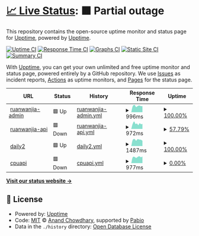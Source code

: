# [📈 Live Status](https://demo.upptime.js.org): <!--live status--> **🟧 Partial outage**

This repository contains the open-source uptime monitor and status page for [Upptime](https://upptime.js.org), powered by [Upptime](https://github.com/upptime/upptime).

[![Uptime CI](https://github.com/zhangskills/upptime/workflows/Uptime%20CI/badge.svg)](https://github.com/zhangskills/upptime/actions?query=workflow%3A%22Uptime+CI%22)
[![Response Time CI](https://github.com/zhangskills/upptime/workflows/Response%20Time%20CI/badge.svg)](https://github.com/zhangskills/upptime/actions?query=workflow%3A%22Response+Time+CI%22)
[![Graphs CI](https://github.com/zhangskills/upptime/workflows/Graphs%20CI/badge.svg)](https://github.com/zhangskills/upptime/actions?query=workflow%3A%22Graphs+CI%22)
[![Static Site CI](https://github.com/zhangskills/upptime/workflows/Static%20Site%20CI/badge.svg)](https://github.com/zhangskills/upptime/actions?query=workflow%3A%22Static+Site+CI%22)
[![Summary CI](https://github.com/zhangskills/upptime/workflows/Summary%20CI/badge.svg)](https://github.com/zhangskills/upptime/actions?query=workflow%3A%22Summary+CI%22)

With [Upptime](https://upptime.js.org), you can get your own unlimited and free uptime monitor and status page, powered entirely by a GitHub repository. We use [Issues](https://github.com/upptime/upptime/issues) as incident reports, [Actions](https://github.com/zhangskills/upptime/actions) as uptime monitors, and [Pages](https://demo.upptime.js.org) for the status page.

<!--start: status pages-->
<!-- This summary is generated by Upptime (https://github.com/upptime/upptime) -->
<!-- Do not edit this manually, your changes will be overwritten -->
<!-- prettier-ignore -->
| URL | Status | History | Response Time | Uptime |
| --- | ------ | ------- | ------------- | ------ |
| <img alt="" src="https://icons.duckduckgo.com/ip3/jzadmin.ruanwanjia.com.ico" height="13"> [ruanwanjia-admin](https://jzadmin.ruanwanjia.com) | 🟩 Up | [ruanwanjia-admin.yml](https://github.com/zhangskills/upptime/commits/HEAD/history/ruanwanjia-admin.yml) | <details><summary><img alt="Response time graph" src="./graphs/ruanwanjia-admin/response-time-week.png" height="20"> 996ms</summary><br><a href="https://zhangskills.github.io/upptime/history/ruanwanjia-admin"><img alt="Response time 1012" src="https://img.shields.io/endpoint?url=https%3A%2F%2Fraw.githubusercontent.com%2Fzhangskills%2Fupptime%2FHEAD%2Fapi%2Fruanwanjia-admin%2Fresponse-time.json"></a><br><a href="https://zhangskills.github.io/upptime/history/ruanwanjia-admin"><img alt="24-hour response time 963" src="https://img.shields.io/endpoint?url=https%3A%2F%2Fraw.githubusercontent.com%2Fzhangskills%2Fupptime%2FHEAD%2Fapi%2Fruanwanjia-admin%2Fresponse-time-day.json"></a><br><a href="https://zhangskills.github.io/upptime/history/ruanwanjia-admin"><img alt="7-day response time 996" src="https://img.shields.io/endpoint?url=https%3A%2F%2Fraw.githubusercontent.com%2Fzhangskills%2Fupptime%2FHEAD%2Fapi%2Fruanwanjia-admin%2Fresponse-time-week.json"></a><br><a href="https://zhangskills.github.io/upptime/history/ruanwanjia-admin"><img alt="30-day response time 1010" src="https://img.shields.io/endpoint?url=https%3A%2F%2Fraw.githubusercontent.com%2Fzhangskills%2Fupptime%2FHEAD%2Fapi%2Fruanwanjia-admin%2Fresponse-time-month.json"></a><br><a href="https://zhangskills.github.io/upptime/history/ruanwanjia-admin"><img alt="1-year response time 1012" src="https://img.shields.io/endpoint?url=https%3A%2F%2Fraw.githubusercontent.com%2Fzhangskills%2Fupptime%2FHEAD%2Fapi%2Fruanwanjia-admin%2Fresponse-time-year.json"></a></details> | <details><summary><a href="https://zhangskills.github.io/upptime/history/ruanwanjia-admin">100.00%</a></summary><a href="https://zhangskills.github.io/upptime/history/ruanwanjia-admin"><img alt="All-time uptime 99.94%" src="https://img.shields.io/endpoint?url=https%3A%2F%2Fraw.githubusercontent.com%2Fzhangskills%2Fupptime%2FHEAD%2Fapi%2Fruanwanjia-admin%2Fuptime.json"></a><br><a href="https://zhangskills.github.io/upptime/history/ruanwanjia-admin"><img alt="24-hour uptime 100.00%" src="https://img.shields.io/endpoint?url=https%3A%2F%2Fraw.githubusercontent.com%2Fzhangskills%2Fupptime%2FHEAD%2Fapi%2Fruanwanjia-admin%2Fuptime-day.json"></a><br><a href="https://zhangskills.github.io/upptime/history/ruanwanjia-admin"><img alt="7-day uptime 100.00%" src="https://img.shields.io/endpoint?url=https%3A%2F%2Fraw.githubusercontent.com%2Fzhangskills%2Fupptime%2FHEAD%2Fapi%2Fruanwanjia-admin%2Fuptime-week.json"></a><br><a href="https://zhangskills.github.io/upptime/history/ruanwanjia-admin"><img alt="30-day uptime 99.90%" src="https://img.shields.io/endpoint?url=https%3A%2F%2Fraw.githubusercontent.com%2Fzhangskills%2Fupptime%2FHEAD%2Fapi%2Fruanwanjia-admin%2Fuptime-month.json"></a><br><a href="https://zhangskills.github.io/upptime/history/ruanwanjia-admin"><img alt="1-year uptime 99.94%" src="https://img.shields.io/endpoint?url=https%3A%2F%2Fraw.githubusercontent.com%2Fzhangskills%2Fupptime%2FHEAD%2Fapi%2Fruanwanjia-admin%2Fuptime-year.json"></a></details>
| <img alt="" src="https://icons.duckduckgo.com/ip3/jzapi.ruanwanjia.com.ico" height="13"> [ruanwanjia-api](https://jzapi.ruanwanjia.com/) | 🟥 Down | [ruanwanjia-api.yml](https://github.com/zhangskills/upptime/commits/HEAD/history/ruanwanjia-api.yml) | <details><summary><img alt="Response time graph" src="./graphs/ruanwanjia-api/response-time-week.png" height="20"> 972ms</summary><br><a href="https://zhangskills.github.io/upptime/history/ruanwanjia-api"><img alt="Response time 978" src="https://img.shields.io/endpoint?url=https%3A%2F%2Fraw.githubusercontent.com%2Fzhangskills%2Fupptime%2FHEAD%2Fapi%2Fruanwanjia-api%2Fresponse-time.json"></a><br><a href="https://zhangskills.github.io/upptime/history/ruanwanjia-api"><img alt="24-hour response time 934" src="https://img.shields.io/endpoint?url=https%3A%2F%2Fraw.githubusercontent.com%2Fzhangskills%2Fupptime%2FHEAD%2Fapi%2Fruanwanjia-api%2Fresponse-time-day.json"></a><br><a href="https://zhangskills.github.io/upptime/history/ruanwanjia-api"><img alt="7-day response time 972" src="https://img.shields.io/endpoint?url=https%3A%2F%2Fraw.githubusercontent.com%2Fzhangskills%2Fupptime%2FHEAD%2Fapi%2Fruanwanjia-api%2Fresponse-time-week.json"></a><br><a href="https://zhangskills.github.io/upptime/history/ruanwanjia-api"><img alt="30-day response time 973" src="https://img.shields.io/endpoint?url=https%3A%2F%2Fraw.githubusercontent.com%2Fzhangskills%2Fupptime%2FHEAD%2Fapi%2Fruanwanjia-api%2Fresponse-time-month.json"></a><br><a href="https://zhangskills.github.io/upptime/history/ruanwanjia-api"><img alt="1-year response time 978" src="https://img.shields.io/endpoint?url=https%3A%2F%2Fraw.githubusercontent.com%2Fzhangskills%2Fupptime%2FHEAD%2Fapi%2Fruanwanjia-api%2Fresponse-time-year.json"></a></details> | <details><summary><a href="https://zhangskills.github.io/upptime/history/ruanwanjia-api">57.79%</a></summary><a href="https://zhangskills.github.io/upptime/history/ruanwanjia-api"><img alt="All-time uptime 96.22%" src="https://img.shields.io/endpoint?url=https%3A%2F%2Fraw.githubusercontent.com%2Fzhangskills%2Fupptime%2FHEAD%2Fapi%2Fruanwanjia-api%2Fuptime.json"></a><br><a href="https://zhangskills.github.io/upptime/history/ruanwanjia-api"><img alt="24-hour uptime 0.00%" src="https://img.shields.io/endpoint?url=https%3A%2F%2Fraw.githubusercontent.com%2Fzhangskills%2Fupptime%2FHEAD%2Fapi%2Fruanwanjia-api%2Fuptime-day.json"></a><br><a href="https://zhangskills.github.io/upptime/history/ruanwanjia-api"><img alt="7-day uptime 57.79%" src="https://img.shields.io/endpoint?url=https%3A%2F%2Fraw.githubusercontent.com%2Fzhangskills%2Fupptime%2FHEAD%2Fapi%2Fruanwanjia-api%2Fuptime-week.json"></a><br><a href="https://zhangskills.github.io/upptime/history/ruanwanjia-api"><img alt="30-day uptime 90.19%" src="https://img.shields.io/endpoint?url=https%3A%2F%2Fraw.githubusercontent.com%2Fzhangskills%2Fupptime%2FHEAD%2Fapi%2Fruanwanjia-api%2Fuptime-month.json"></a><br><a href="https://zhangskills.github.io/upptime/history/ruanwanjia-api"><img alt="1-year uptime 96.22%" src="https://img.shields.io/endpoint?url=https%3A%2F%2Fraw.githubusercontent.com%2Fzhangskills%2Fupptime%2FHEAD%2Fapi%2Fruanwanjia-api%2Fuptime-year.json"></a></details>
| <img alt="" src="https://icons.duckduckgo.com/ip3/daily2.withword.com.ico" height="13"> [daily2](https://daily2.withword.com) | 🟩 Up | [daily2.yml](https://github.com/zhangskills/upptime/commits/HEAD/history/daily2.yml) | <details><summary><img alt="Response time graph" src="./graphs/daily2/response-time-week.png" height="20"> 1487ms</summary><br><a href="https://zhangskills.github.io/upptime/history/daily2"><img alt="Response time 1596" src="https://img.shields.io/endpoint?url=https%3A%2F%2Fraw.githubusercontent.com%2Fzhangskills%2Fupptime%2FHEAD%2Fapi%2Fdaily2%2Fresponse-time.json"></a><br><a href="https://zhangskills.github.io/upptime/history/daily2"><img alt="24-hour response time 1249" src="https://img.shields.io/endpoint?url=https%3A%2F%2Fraw.githubusercontent.com%2Fzhangskills%2Fupptime%2FHEAD%2Fapi%2Fdaily2%2Fresponse-time-day.json"></a><br><a href="https://zhangskills.github.io/upptime/history/daily2"><img alt="7-day response time 1487" src="https://img.shields.io/endpoint?url=https%3A%2F%2Fraw.githubusercontent.com%2Fzhangskills%2Fupptime%2FHEAD%2Fapi%2Fdaily2%2Fresponse-time-week.json"></a><br><a href="https://zhangskills.github.io/upptime/history/daily2"><img alt="30-day response time 1489" src="https://img.shields.io/endpoint?url=https%3A%2F%2Fraw.githubusercontent.com%2Fzhangskills%2Fupptime%2FHEAD%2Fapi%2Fdaily2%2Fresponse-time-month.json"></a><br><a href="https://zhangskills.github.io/upptime/history/daily2"><img alt="1-year response time 1596" src="https://img.shields.io/endpoint?url=https%3A%2F%2Fraw.githubusercontent.com%2Fzhangskills%2Fupptime%2FHEAD%2Fapi%2Fdaily2%2Fresponse-time-year.json"></a></details> | <details><summary><a href="https://zhangskills.github.io/upptime/history/daily2">100.00%</a></summary><a href="https://zhangskills.github.io/upptime/history/daily2"><img alt="All-time uptime 99.95%" src="https://img.shields.io/endpoint?url=https%3A%2F%2Fraw.githubusercontent.com%2Fzhangskills%2Fupptime%2FHEAD%2Fapi%2Fdaily2%2Fuptime.json"></a><br><a href="https://zhangskills.github.io/upptime/history/daily2"><img alt="24-hour uptime 100.00%" src="https://img.shields.io/endpoint?url=https%3A%2F%2Fraw.githubusercontent.com%2Fzhangskills%2Fupptime%2FHEAD%2Fapi%2Fdaily2%2Fuptime-day.json"></a><br><a href="https://zhangskills.github.io/upptime/history/daily2"><img alt="7-day uptime 100.00%" src="https://img.shields.io/endpoint?url=https%3A%2F%2Fraw.githubusercontent.com%2Fzhangskills%2Fupptime%2FHEAD%2Fapi%2Fdaily2%2Fuptime-week.json"></a><br><a href="https://zhangskills.github.io/upptime/history/daily2"><img alt="30-day uptime 99.87%" src="https://img.shields.io/endpoint?url=https%3A%2F%2Fraw.githubusercontent.com%2Fzhangskills%2Fupptime%2FHEAD%2Fapi%2Fdaily2%2Fuptime-month.json"></a><br><a href="https://zhangskills.github.io/upptime/history/daily2"><img alt="1-year uptime 99.95%" src="https://img.shields.io/endpoint?url=https%3A%2F%2Fraw.githubusercontent.com%2Fzhangskills%2Fupptime%2FHEAD%2Fapi%2Fdaily2%2Fuptime-year.json"></a></details>
| <img alt="" src="https://icons.duckduckgo.com/ip3/cpuapi.withword.com.ico" height="13"> [cpuapi](https://cpuapi.withword.com/cpu/1) | 🟥 Down | [cpuapi.yml](https://github.com/zhangskills/upptime/commits/HEAD/history/cpuapi.yml) | <details><summary><img alt="Response time graph" src="./graphs/cpuapi/response-time-week.png" height="20"> 977ms</summary><br><a href="https://zhangskills.github.io/upptime/history/cpuapi"><img alt="Response time 969" src="https://img.shields.io/endpoint?url=https%3A%2F%2Fraw.githubusercontent.com%2Fzhangskills%2Fupptime%2FHEAD%2Fapi%2Fcpuapi%2Fresponse-time.json"></a><br><a href="https://zhangskills.github.io/upptime/history/cpuapi"><img alt="24-hour response time 1047" src="https://img.shields.io/endpoint?url=https%3A%2F%2Fraw.githubusercontent.com%2Fzhangskills%2Fupptime%2FHEAD%2Fapi%2Fcpuapi%2Fresponse-time-day.json"></a><br><a href="https://zhangskills.github.io/upptime/history/cpuapi"><img alt="7-day response time 977" src="https://img.shields.io/endpoint?url=https%3A%2F%2Fraw.githubusercontent.com%2Fzhangskills%2Fupptime%2FHEAD%2Fapi%2Fcpuapi%2Fresponse-time-week.json"></a><br><a href="https://zhangskills.github.io/upptime/history/cpuapi"><img alt="30-day response time 959" src="https://img.shields.io/endpoint?url=https%3A%2F%2Fraw.githubusercontent.com%2Fzhangskills%2Fupptime%2FHEAD%2Fapi%2Fcpuapi%2Fresponse-time-month.json"></a><br><a href="https://zhangskills.github.io/upptime/history/cpuapi"><img alt="1-year response time 969" src="https://img.shields.io/endpoint?url=https%3A%2F%2Fraw.githubusercontent.com%2Fzhangskills%2Fupptime%2FHEAD%2Fapi%2Fcpuapi%2Fresponse-time-year.json"></a></details> | <details><summary><a href="https://zhangskills.github.io/upptime/history/cpuapi">0.00%</a></summary><a href="https://zhangskills.github.io/upptime/history/cpuapi"><img alt="All-time uptime 43.38%" src="https://img.shields.io/endpoint?url=https%3A%2F%2Fraw.githubusercontent.com%2Fzhangskills%2Fupptime%2FHEAD%2Fapi%2Fcpuapi%2Fuptime.json"></a><br><a href="https://zhangskills.github.io/upptime/history/cpuapi"><img alt="24-hour uptime 0.00%" src="https://img.shields.io/endpoint?url=https%3A%2F%2Fraw.githubusercontent.com%2Fzhangskills%2Fupptime%2FHEAD%2Fapi%2Fcpuapi%2Fuptime-day.json"></a><br><a href="https://zhangskills.github.io/upptime/history/cpuapi"><img alt="7-day uptime 0.00%" src="https://img.shields.io/endpoint?url=https%3A%2F%2Fraw.githubusercontent.com%2Fzhangskills%2Fupptime%2FHEAD%2Fapi%2Fcpuapi%2Fuptime-week.json"></a><br><a href="https://zhangskills.github.io/upptime/history/cpuapi"><img alt="30-day uptime 0.00%" src="https://img.shields.io/endpoint?url=https%3A%2F%2Fraw.githubusercontent.com%2Fzhangskills%2Fupptime%2FHEAD%2Fapi%2Fcpuapi%2Fuptime-month.json"></a><br><a href="https://zhangskills.github.io/upptime/history/cpuapi"><img alt="1-year uptime 43.38%" src="https://img.shields.io/endpoint?url=https%3A%2F%2Fraw.githubusercontent.com%2Fzhangskills%2Fupptime%2FHEAD%2Fapi%2Fcpuapi%2Fuptime-year.json"></a></details>

<!--end: status pages-->

[**Visit our status website →**](https://demo.upptime.js.org)

## 📄 License

- Powered by: [Upptime](https://github.com/upptime/upptime)
- Code: [MIT](./LICENSE) © [Anand Chowdhary](https://anandchowdhary.com), supported by [Pabio](https://pabio.com)
- Data in the `./history` directory: [Open Database License](https://opendatacommons.org/licenses/odbl/1-0/)
